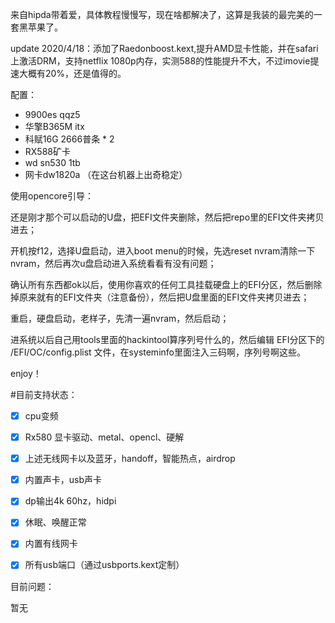  来自hipda带着爱，具体教程慢慢写，现在啥都解决了，这算是我装的最完美的一套黑苹果了。
 
update 2020/4/18：添加了Raedonboost.kext,提升AMD显卡性能，并在safari上激活DRM，支持netflix 1080p内存，实测588的性能提升不大，不过imovie提速大概有20%，还是值得的。
 
 配置：
 
 - 9900es qqz5
 - 华擎B365M itx
 - 科赋16G 2666普条 * 2
 - RX588矿卡
 - wd sn530 1tb
 - 网卡dw1820a （在这台机器上出奇稳定）
 
使用opencore引导：

还是刚才那个可以启动的U盘，把EFI文件夹删除，然后把repo里的EFI文件夹拷贝进去；

开机按f12，选择U盘启动，进入boot menu的时候，先选reset nvram清除一下nvram，然后再次u盘启动进入系统看看有没有问题；

确认所有东西都ok以后，使用你喜欢的任何工具挂载硬盘上的EFI分区，然后删除掉原来就有的EFI文件夹（注意备份），然后把U盘里面的EFI文件夹拷贝进去；

重启，硬盘启动，老样子，先清一遍nvram，然后启动；

进系统以后自己用tools里面的hackintool算序列号什么的，然后编辑 EFI分区下的 /EFI/OC/config.plist 文件，在systeminfo里面注入三码啊，序列号啊这些。

enjoy！

#目前支持状态：

- [x] cpu变频

- [x] Rx580 显卡驱动、metal、opencl、硬解

- [x] 上述无线网卡以及蓝牙，handoff，智能热点，airdrop

- [x] 内置声卡，usb声卡

- [x] dp输出4k 60hz，hidpi

- [x] 休眠、唤醒正常

- [x] 内置有线网卡

- [x] 所有usb端口（通过usbports.kext定制）



目前问题：

暂无

